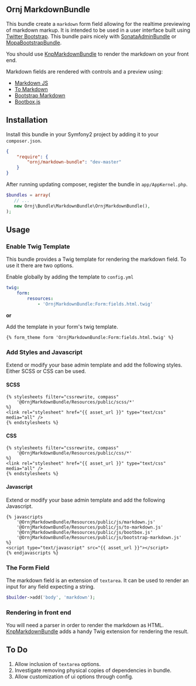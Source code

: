 Ornj MarkdownBundle
-------------------

This bundle create a `markdown` form field allowing for the realtime previewing of markdown markup. It is intended
to be used in a user interface built using [Twitter Bootstrap](http://getboostrap.com). This bundle pairs nicely with
[SonataAdminBundle](https://github.com/sonata-project/SonataAdminBundle) or [MopaBootstrapBundle](https://github.com/phiamo/MopaBootstrapBundle).

You should use [KnpMarkdownBundle](https://github.com/KnpLabs/KnpMarkdownBundle) to render the markdown on your front end.

Markdown fields are rendered with controls and a preview using:

*  [Markdown JS](https://github.com/evilstreak/markdown-js)
*  [To Markdown](https://github.com/domchristie/to-markdown)
*  [Bootstrap Markdown](https://github.com/toopay/bootstrap-markdown)
*  [Bootbox.js](http://bootboxjs.com/)


## Installation

Install this bundle in your Symfony2 project by adding it to your `composer.json`.

```json
{
    "require": {
        "ornj/markdown-bundle": "dev-master"
    }
}
```

After running updating composer, register the bundle in `app/AppKernel.php`.

```php
$bundles = array(
   // ...
   new Ornj\Bundle\MarkdownBundle\OrnjMarkdownBundle(),
);
```


## Usage

### Enable Twig Template

This bundle provides a Twig template for rendering the markdown field. To use it there are two options.

Enable globally by adding the template to `config.yml`

```yml
twig:
    form:
        resources:
            - 'OrnjMarkdownBundle:Form:fields.html.twig'
```

__or__

Add the template in your form's twig template.

```twig
{% form_theme form 'OrnjMarkdownBundle:Form:fields.html.twig' %}
```

### Add Styles and Javascript

Extend or modify your base admin template and add the following styles. Either SCSS or CSS can be used.

#### SCSS

```twig
{% stylesheets filter="cssrewrite, compass"
    '@OrnjMarkdownBundle/Resources/public/scss/*'
%}
<link rel="stylesheet" href="{{ asset_url }}" type="text/css" media="all" />
{% endstylesheets %}
```

#### CSS

```twig
{% stylesheets filter="cssrewrite, compass"
    '@OrnjMarkdownBundle/Resources/public/css/*'
%}
<link rel="stylesheet" href="{{ asset_url }}" type="text/css" media="all" />
{% endstylesheets %}
```

#### Javascript
Extend or modify your base admin template and add the following Javascript.

```twig
{% javascripts
    '@OrnjMarkdownBundle/Resources/public/js/markdown.js'
    '@OrnjMarkdownBundle/Resources/public/js/to-markdown.js'
    '@OrnjMarkdownBundle/Resources/public/js/bootbox.js'
    '@OrnjMarkdownBundle/Resources/public/js/bootstrap-markdown.js'
%}
<script type="text/javascript" src="{{ asset_url }}"></script>
{% endjavascripts %}
```

### The Form Field

The markdown field is an extension of `textarea`. It can be used to render an input for any field expecting a string.

```php
$builder->add('body', 'markdown');
```

### Rendering in front end

You will need a parser in order to render the markdown as HTML. [KnpMarkdownBundle](https://github.com/KnpLabs/KnpMarkdownBundle) adds
a handy Twig extension for rendering the result.


## To Do

1.  Allow inclusion of `textarea` options.
2.  Investigate removing physical copies of dependencies in bundle.
3.  Allow customization of ui options through config.
